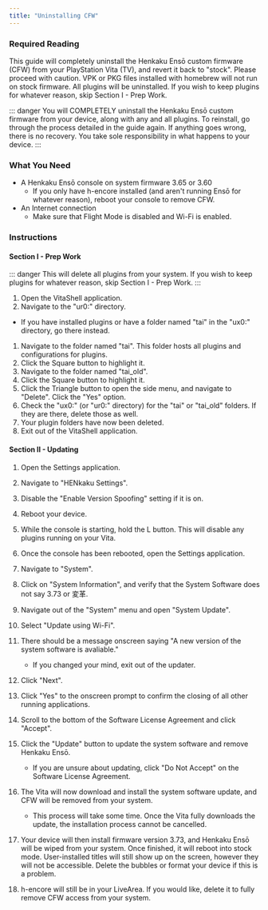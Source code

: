 ```yaml
---
title: "Uninstalling CFW"
---
```


### Required Reading

This guide will completely uninstall the Henkaku Ensō custom firmware (CFW) from your PlayStation Vita (TV), and revert it back to "stock". Please proceed with caution. VPK or PKG files installed with homebrew will not run on stock firmware. All plugins will be uninstalled. If you wish to keep plugins for whatever reason, skip Section I - Prep Work.

::: danger
You will COMPLETELY uninstall the Henkaku Ensō custom firmware from your device, along with any and all plugins. To reinstall, go through the process detailed in the guide again. If anything goes wrong, there is no recovery. You take sole responsibility in what happens to your device.
:::

### What You Need

* A Henkaku Ensō console on system firmware 3.65 or 3.60
  + If you only have h-encore installed (and aren't running Ensō for whatever reason), reboot your console to remove CFW.
* An Internet connection
  + Make sure that Flight Mode is disabled and Wi-Fi is enabled.

### Instructions

#### Section I - Prep Work

::: danger
This will delete all plugins from your system. If you wish to keep plugins for whatever reason, skip Section I - Prep Work.
:::

1. Open the VitaShell application.
1. Navigate to the "ur0:" directory.
  + If you have installed plugins or have a folder named "tai" in the "ux0:" directory, go there instead.
1. Navigate to the folder named "tai". This folder hosts all plugins and configurations for plugins.
1. Click the Square button to highlight it.
1. Navigate to the folder named "tai_old".
1. Click the Square button to highlight it.
1. Click the Triangle button to open the side menu, and navigate to "Delete". Click the "Yes" option.
1. Check the "ux0:" (or "ur0:" directory) for the "tai" or "tai_old" folders. If they are there, delete those as well.
1. Your plugin folders have now been deleted.
1. Exit out of the VitaShell application.

#### Section II - Updating

1. Open the Settings application.
1. Navigate to "HENkaku Settings".
1. Disable the "Enable Version Spoofing" setting if it is on. 
1. Reboot your device.
1. While the console is starting, hold the L button. This will disable any plugins running on your Vita.
1. Once the console has been rebooted, open the Settings application.
1. Navigate to "System".
1. Click on "System Information", and verify that the System Software does not say 3.73 or 変革.
1. Navigate out of the "System" menu and open "System Update". 
1. Select "Update using Wi-Fi".
1. There should be a message onscreen saying "A new version of the system software is avaliable."
    + If you changed your mind, exit out of the updater.
1. Click "Next".
1. Click "Yes" to the onscreen prompt to confirm the closing of all other running applications.
1. Scroll to the bottom of the Software License Agreement and click "Accept".
1. Click the "Update" button to update the system software and remove Henkaku Ensō.
    + If you are unsure about updating, click "Do Not Accept" on the Software License Agreement.
1. The Vita will now download and install the system software update, and CFW will be removed from your system.
    + This process will take some time. Once the Vita fully downloads the update, the installation process cannot be cancelled. 

1. Your device will then install firmware version 3.73, and Henkaku Ensō will be wiped from your system. Once finished, it will reboot into stock mode. User-installed titles will still show up on the screen, however they will not be accessible. Delete the bubbles or format your device if this is a problem.
1. h-encore will still be in your LiveArea. If you would like, delete it to fully remove CFW access from your system.
